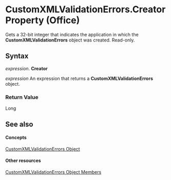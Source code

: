 
# CustomXMLValidationErrors.Creator Property (Office)

Gets a 32-bit integer that indicates the application in which the  **CustomXMLValidationErrors** object was created. Read-only.


## Syntax

 _expression_. **Creator**

 _expression_ An expression that returns a **CustomXMLValidationErrors** object.


### Return Value

Long


## See also


#### Concepts


[CustomXMLValidationErrors Object](17c7b3dc-f4ba-b247-498d-48be197bbc91.md)
#### Other resources


[CustomXMLValidationErrors Object Members](f177d201-6ae4-fa4a-99d4-d9dd9bca3601.md)
